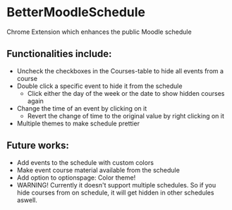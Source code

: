 # BetterMoodleSchedule
Chrome Extension which enhances the public Moodle schedule

## Functionalities include:
- Uncheck the checkboxes in the Courses-table to hide all events from a course
- Double click a specific event to hide it from the schedule
  - Click either the day of the week or the date to show hidden courses again
- Change the time of an event by clicking on it
  - Revert the change of time to the original value by right clicking on it
- Multiple themes to make schedule prettier

## Future works:
- Add events to the schedule with custom colors
- Make event course material available from the schedule
- Add option to optionspage: Color theme!
- WARNING! Currently it doesn't support multiple schedules. So if you hide courses from on schedule, it will get hidden in other schedules aswell.
